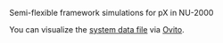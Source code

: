 Semi-flexible framework simulations for pX in NU-2000

You can visualize the [system data file](result.data) via [Ovito](https://www.ovito.org/).
